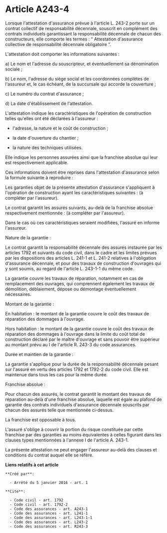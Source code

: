 # Article A243-4

Lorsque l'attestation d'assurance prévue à l'article L. 243-2 porte sur un contrat collectif de responsabilité décennale,
souscrit en complément des contrats individuels garantissant la responsabilité décennale de chacun des constructeurs, elle
comporte les termes : “ Attestation d'assurance collective de responsabilité décennale obligatoire ”. 

L'attestation doit comporter les informations suivantes : 

a) Le nom et l'adresse du souscripteur, et éventuellement sa dénomination sociale ; 

b) Le nom, l'adresse du siège social et les coordonnées complètes de l'assureur et, le cas échéant, de la succursale qui
accorde la couverture ; 

c) Le numéro du contrat d'assurance ; 

d) La date d'établissement de l'attestation. 

L'attestation indique les caractéristiques de l'opération de construction telles qu'elles ont été déclarées à l'assureur :

- l'adresse, la nature et le coût de construction ;

- la date d'ouverture du chantier ;

- la nature des techniques utilisées. 

Elle indique les personnes assurées ainsi que la franchise absolue qui leur est respectivement applicable. 

Ces informations doivent être reprises dans l'attestation d'assurance selon la formule suivante à reproduire : 

Les garanties objet de la présente attestation d'assurance s'appliquent à l'opération de construction ayant les
caractéristiques suivantes : (à compléter par l'assureur). 

Le contrat garantit les assurés suivants, au-delà de la franchise absolue respectivement mentionnée : (à compléter par
l'assureur). 

Dans le cas où ces caractéristiques seraient modifiées, l'assuré en informe l'assureur. 

Nature de la garantie : 

Le contrat garantit la responsabilité décennale des assurés instaurée par les articles 1792 et suivants du code civil, dans
le cadre et les limites prévues par les dispositions des articles L. 241-1 et L. 241-2 relatives à l'obligation d'assurance
décennale, et pour des travaux de construction d'ouvrages qui y sont soumis, au regard de l'article L. 243-1-1 du même code. 

La garantie couvre les travaux de réparation, notamment en cas de remplacement des ouvrages, qui comprennent également les
travaux de démolition, déblaiement, dépose ou démontage éventuellement nécessaires. 

Montant de la garantie : 

En habitation : le montant de la garantie couvre le coût des travaux de réparation des dommages à l'ouvrage. 

Hors habitation : le montant de la garantie couvre le coût des travaux de réparation des dommages à l'ouvrage dans la limite
du coût total de construction déclaré par le maître d'ouvrage et sans pouvoir être supérieur au montant prévu au I de
l'article R. 243-3 du code assurances. 

Durée et maintien de la garantie : 

La garantie s'applique pour la durée de la responsabilité décennale pesant sur l'assuré en vertu des articles 1792 et 1792-2
du code civil. Elle est maintenue dans tous les cas pour la même durée. 

Franchise absolue : 

Pour chacun des assurés, le contrat garantit le montant des travaux de réparation au-delà d'une franchise absolue, laquelle
est égale au plafond de garantie des contrats individuels d'assurance décennale souscrits par chacun des assurés telle que
mentionnée ci-dessus. 

La franchise est opposable à tous. 

L'assuré s'oblige à couvrir la portion du risque constituée par cette franchise par des garanties au moins équivalentes à
celles figurant dans les clauses types mentionnées à l'annexe I de l'article A. 243-1. 

La présente attestation ne peut engager l'assureur au-delà des clauses et conditions du contrat auquel elle se réfère.

**Liens relatifs à cet article**

	**Créé par**:

	  - Arrêté du 5 janvier 2016 - art. 1

	**Cite**:

	  - Code civil - art. 1792
	  - Code civil - art. 1792-2
	  - Code des assurances - art. A243-1
	  - Code des assurances - art. L241-1
	  - Code des assurances - art. L243-1-1
	  - Code des assurances - art. L243-2
	  - Code des assurances - art. R243-3
